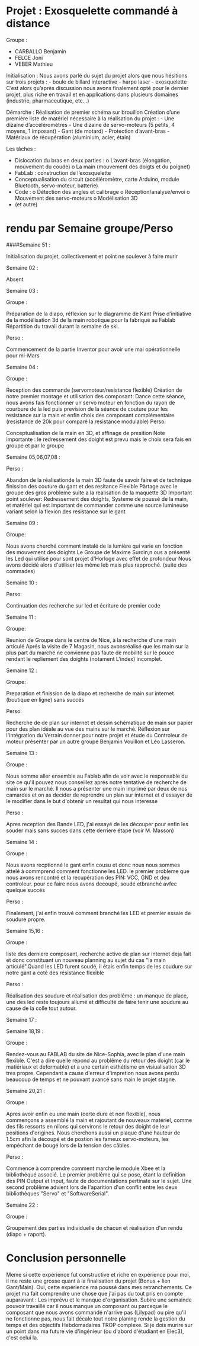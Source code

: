 # Projet : Exosquelette commandé à distance

Groupe :
  - CARBALLO  Benjamin
  - FELCE     Joni
  - VEBER     Mathieu

Initialisation :
  Nous avons parlé du sujet du projet alors que nous hésitions sur trois projets :
    - boule de billard interactive
    - harpe laser
    - exosquelette
  C’est alors qu’après discussion nous avons finalement opté pour le dernier projet, plus riche en travail et en applications dans plusieurs domaines (industrie, pharmaceutique, etc…)

Démarche : 
  Réalisation de premier schéma sur brouillon 
  Création d’une première liste de matériel nécessaire à la réalisation du projet :
    -	Une dizaine d’accéléromètres
    -	Une dizaine de servo-moteurs (5 petits, 4 moyens, 1 imposant)
    -	Gant (de motard)
    -	Protection d’avant-bras
    -	Matériaux de récupération (aluminium, acier, étain)

Les tâches :
  -	Dislocation du bras en deux parties :
    o	L’avant-bras 	(élongation, mouvement du coude)
    o	La main 		(mouvement des doigts et du poignet)
  -	FabLab : construction de l’exosquelette 
  -	Conceptualisation du circuit (accéléromètre, carte Arduino, module Bluetooth, servo-moteur, batterie)
  -	Code :
    o	Détection des angles et calibrage
    o	Réception/analyse/envoi
    o	Mouvement des servo-moteurs
    o	Modélisation 3D
  -	(et autre)

# rendu par Semaine groupe/Perso

####Semaine 51 : 

  Initialisation du projet, collectivement et point ne soulever à faire murir

Semaine 02 :

  Absent

Semaine 03 :

  Groupe :
  
  Préparation de la diapo, réflexion sur le diagramme de Kant
  Prise d’initiative de la modélisation 3d de la main robotique pour la fabriqué au Fablab
  Répartition du travail durant la semaine de ski.
  
  Perso :
  
  Commencement de la partie Inventor pour avoir une mai opérationnelle pour mi-Mars

Semaine 04 :

  Groupe :
  
  Reception des commande (servomoteur/resistance flexible)
    Création de notre premier montage et utilisation des composant:
      Dance cette séance, nous avons fais fonctionner un servo moteur en fonction du rayon de courbure de la led
      puis prevision de la séance de couture pour les resistance sur la main
      et enfin choix des composant complémentaire (resistance de 20k pour comparé la resistance modulable)
  Perso:
  
  Conceptualisation de la main en 3D, et affinage de presition
    Note importante : le redressement des doight est prevu mais le choix sera fais en groupe et par le groupe

Semaine 05,06,07,08 :

  Perso :
  
   Abandon de la réalisationde la main 3D faute de savoir faire et de technique
    finission des couture du gant et des resitance Flexible
    Pärtage avec le groupe des gros probleme suite a la realisation de la maquette 3D
    Important point soulever: Redressement des doights, Systeme de poussé de la main, et matériel qui est important de 
    commander comme une source lumineuse variant selon la flexion des resistance sur le gant

Semaine 09 :

   Groupe:
   
   Nous avons cherché comment instalé de la lumière qui varie en fonction des mouvement des doights
     Le Groupe de Maxime Surcin,n ous a présenté les Led qui utilisé pour sont projet d'Horloge avec effet de profondeur
     Nous avons décidé alors d'utiliser les même leb mais plus rapproché. (suite des commades)

Semaine 10 :

   Perso:
   
   Continuation des recherche sur led et écriture de premier code

Semaine 11 :

  Groupe: 
  
   Reunion de Groupe dans le centre de Nice, à la recherche d'une main articulé
    Aprés la visite de 7 Magasin, nous avonsréalisé que les main sur la plus part du marché ne convienne pas faute de
    mobilité sur le pouce rendant le repliement des doights (notament L'index) incomplet.
    
Semaine 12 :

  Groupe:
  
  Preparation et finission de la diapo et recherche de main sur internet (boutique en ligne) sans succés
  
  Perso:
  
   Recherche de de plan sur internet et dessin schématique de main sur papier pour des plan idéale au vue des mains sur
    le marché. Réflexion sur l'intégration du Verrain donner pour notre projet et étude du Controleur de moteur présenter 
    par un autre groupe Benjamin Vouillon et Léo Lasseron.

Semaine 13 :

  Groupe : 
  
   Nous somme aller ensemble au Fablab afin de voir avec le responsable du site ce qu'il pouvez nous conseillez aprés
    notre tentative de recherche de main sur le marché. Il nous a présenter une main imprimé par deux de nos camardes et
    on as decider de reprendre un plan sur internet et d'essayer de le modifier dans le but d'obtenir un resultat qui nous
    interesse
    
  Perso :
  
   Apres reception des Bande LED, j'ai essayé de les découper pour enfin les souder mais sans succes dans cette derriere
    étape (voir M. Masson)

Semaine 14 :

  Groupe : 
  
   Nous avons recptionné le gant enfin cousu et donc nous nous sommes attelé à commprend comment fonctionne les LED. le premier             probleme que nous avons rencontré et la recupération des PIN: VCC, GND et deu controleur. pour ce faire nous avons decoupé, soudé       etbranché avfec quelque succés
   
  Perso :
  
   Finalement, j'ai enfin trouvé comment branché les LED et premier essaie de soudure propre.
    
 Semaine 15,16 :

   Groupe : 
   
   liste des derniere composant, recherche active de plan sur internet deja fait et donc constituant un nouveau planning au sujet du       cas "la main articulé".Quand les LED furent soudé, il étais enfin temps de les coudure sur notre gant a coté des résistance             flexible
     
   Perso :
   
   Réalisation des soudure et réalisation des problême : un manque de place, une des led reste toujours allumé et difficulté de faire       tenir une soudure au cause de la colle tout autour.

 Semaine 17 :
 
 Semaine 18,19 :
 
   Groupe :
   
   Rendez-vous au FABLAB du site de Nice-Sophia, avec le plan d'une main flexible. C'est a dire quelle répond au problême du retour         des doight (car le matiériaux et deformable) et a une certain esthétisme en visiualisation 3D tres propre. Cependant a cause             d'erreur d'impretion nous avons perdu beaucoup de temps et ne pouvant avancé sans main le projet stagne.
      
 Semaine 20,21 :
 
   Groupe :
   
   Apres avoir enfin eu une main (certe dure et non flexible), nous commençons a assemblé la main et rajoutant de nouveaux                 matériel, comme des fils ressorts en nilons qui servirons le retour des doight de leur positions d'origines. Nous cherchons             aussi un plaque d'une hauteur de 1.5cm afin la découpé et de postion les fameux servo-moteurs, les empéchant de bougé lors de la         tension des câbles.
   
   Perso :
   
  Commence à comprendre comment marche le module Xbee et la bibliothéqué associé. Le premier problême qui se pose, étant la               definition des PIN Output et Input, faute de documentations pertinate sur le sujet. Une second problême advient lors de                 l'aparition d'un conflit entre les deux bibliothèques "Servo" et "SoftwareSerial".
        
   Semaine 22 :
   
   Groupe :
      
   Groupement des parties individuelle de chacun et réalisation d'un rendu (diapo + raport).
      
 #  Conclusion personnelle
 
 Meme si cette expérience fut constructive et riche en expérience pour moi, il me reste une grosse quant à la finalisation du projet (Bonus + lien Gant/Main). Oui, cette expérience ma poussé dans mes retranchements. Ce projet ma fait comprendre une chose que j'ai pas du tout pris en compte auparavant : Les imprévu et le manque d'organisation. Subire une semainde pouvoir travaillé car il nous manque un composant ou parceque le composant que nous avons commandé n'arrive pas (Lilypad) ou pire qu'il ne fonctionne pas, nous fait décale tout  notre planing rende la gestion du temps et des objectifs Hebdomadaires TROP complexe. Si je dois murire sur un point dans ma future vie d'ingénieur (ou d'abord d'étudiant en Elec3), c'est celui la.
